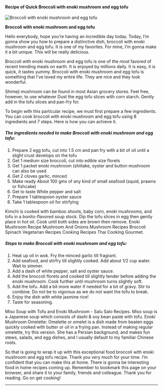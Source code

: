             

#### Recipe of Quick Broccoli with enoki mushroom and egg tofu

![Broccoli with enoki mushroom and egg tofu](https://img-global.cpcdn.com/recipes/332f3454c1624552/751x532cq70/broccoli-with-enoki-mushroom-and-egg-tofu-recipe-main-photo.jpg)

**Broccoli with enoki mushroom and egg tofu**

Hello everybody, hope you’re having an incredible day today. Today, I’m gonna show you how to prepare a distinctive dish, broccoli with enoki mushroom and egg tofu. It is one of my favorites. For mine, I’m gonna make it a bit unique. This will be really delicious.

Broccoli with enoki mushroom and egg tofu is one of the most favored of recent trending meals on earth. It is enjoyed by millions daily. It is easy, it is quick, it tastes yummy. Broccoli with enoki mushroom and egg tofu is something that I’ve loved my entire life. They are nice and they look wonderful.

Shimeji mushroom can be found in most Asian grocery stores. Feel free, however, to use whatever Dust the egg tofu slices with corn starch. Gently add in the tofu slices and pan-fry for.

To begin with this particular recipe, we must first prepare a few ingredients. You can cook broccoli with enoki mushroom and egg tofu using 8 ingredients and 7 steps. Here is how you can achieve it.

##### The ingredients needed to make Broccoli with enoki mushroom and egg tofu:

1.  Prepare 2 egg tofu, cut into 1.5 cm and pan fry with a bit of oil until a slight crust develops on the tofu
2.  Get 1 medium size broccoli, cut into edible size florets
3.  Get 1 packet enoki mushroom (shiitake, oyster and button mushroom can also be used
4.  Get 2 cloves garlic, minced
5.  Make ready About 100 gms of any kind of small seafood (squid, prawns or fishcake)
6.  Get to taste White pepper and salt
7.  Prepare 1 tablespoon oyster sauce
8.  Take 1 tablespoon oil for stirfying

Kimchi is cooked with bamboo shoots, baby corn, enoki mushrooms, and tofu in a bonito-flavored soup stock. Dip the tofu slices in egg then gently place in hot oil. Cook until both sides are brown then remove. Enoki Mushroom Recipe Mushroom And Onions Mushroom Recipes Broccoli Spinach Vegetarian Recipes Cooking Recipes Thai Cooking Gourmet.

##### Steps to make Broccoli with enoki mushroom and egg tofu:

1.  Heat up oil in wok. Fry the minced garlic till fragrant.
2.  Add seafood, and stirfry till slightly cooked. Add about 1/2 cup water. Wait to simmer.
3.  Add a dash of white pepper, salt and oyster sauce.
4.  Add the broccoli florets and cooked till slightly tender before adding the enoki mushroom. Cook further until mushroom turns slightly soft.
5.  Add the tofu. Add a bit more water if needed for a bit of gravy. Stir to combine. Do not be to vigorous as we do not want the tofu to break.
6.  Enjoy the dish with white jasmine rice!
7.  Taste for seasoning.

Miso Soup with Tofu and Enoki Mushroom - Salu Salo Recipes. Miso soup is a Japanese soup which consists of dashi & soy bean paste with tofu. Enoki Mushroom Omelette: Omelette or omelet is a dish made from beaten eggs quickly cooked with butter or oil in a frying pan. Instead of making regular omelette, try this version. She has a Persian background, and makes fun stews, salads, and egg dishes, and I usually default to my familiar Chinese roots.

So that is going to wrap it up with this exceptional food broccoli with enoki mushroom and egg tofu recipe. Thank you very much for your time. I’m confident that you can make this at home. There is gonna be interesting food in home recipes coming up. Remember to bookmark this page on your browser, and share it to your family, friends and colleague. Thank you for reading. Go on get cooking!

* * *